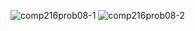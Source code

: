 ![comp216prob08-1](https://user-images.githubusercontent.com/105068708/210256298-9a6fdac0-ade2-458d-ad80-289e6eaf8189.png)
![comp216prob08-2](https://user-images.githubusercontent.com/105068708/210256305-e7299913-6e08-491e-8a6a-1923506e2870.png)
